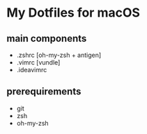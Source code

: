 # My Dotfiles for macOS

## main components
- .zshrc [oh-my-zsh + antigen]
- .vimrc [vundle]
- .ideavimrc

## prerequirements
- git 
- zsh
- oh-my-zsh
